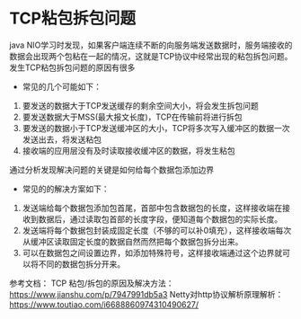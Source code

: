 # TCP粘包拆包问题
java NIO学习时发现，如果客户端连续不断的向服务端发送数据时，服务端接收的数据会出现两个包粘在一起的情况，这就是TCP协议中经常出现的粘包拆包问题。  
发生TCP粘包拆包问题的原因有很多
* 常见的几个可能如下：  
1. 要发送的数据大于TCP发送缓存的剩余空间大小，将会发生拆包问题
2. 要发送数据大于MSS(最大报文长度)，TCP在传输前将进行拆包
3. 要发送的数据小于TCP发送缓冲区的大小，TCP将多次写入缓冲区的数据一次发送出去，将发送粘包
4. 接收端的应用层没有及时读取接收缓冲区的数据，将发生粘包

通过分析发现解决问题的关键是如何给每个数据包添加边界
* 常见的的解决方案如下：
1. 发送端给每个数据包添加包首尾，首部中包含数据包的长度，这样接收端在接收到数据后，通过读取包首部的长度字段，便知道每个数据包的实际长度。
2. 发送端将每个数据包封装成固定长度（不够的可以补0填充），这样接收端每次从缓冲区读取固定长度的数据自然而然把每个数据包拆分出来。
3. 可以在数据包之间设置边界，如添加特殊符号，这样接收端通过这个边界就可以将不同的数据包拆分开来。

参考文档：
TCP 粘包/拆包的原因及解决方法：https://www.jianshu.com/p/7947991db5a3
Netty对http协议解析原理解析：https://www.toutiao.com/i6688860974310490627/